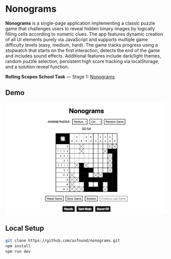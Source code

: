# Nonograms

**Nonograms** is a single-page application implementing a classic puzzle game that challenges users to reveal hidden binary images by logically filling cells according to numeric clues. The app features dynamic creation of all UI elements purely via JavaScript and supports multiple game difficulty levels (easy, medium, hard). The game tracks progress using a stopwatch that starts on the first interaction, detects the end of the game and includes sound effects. Additional features include dark/light themes, random puzzle selection, persistent high score tracking via localStorage, and a solution reveal function.

**Rolling Scopes School Task** — Stage 1: [Nonograms](https://github.com/rolling-scopes-school/tasks/blob/master/tasks/nonograms/README.md)

## Demo

![Nonograms Demo](./docs/images/demo.png)

## Local Setup

```bash
git clone https://github.com/asfound/nonograms.git
npm install
npm run dev
```
